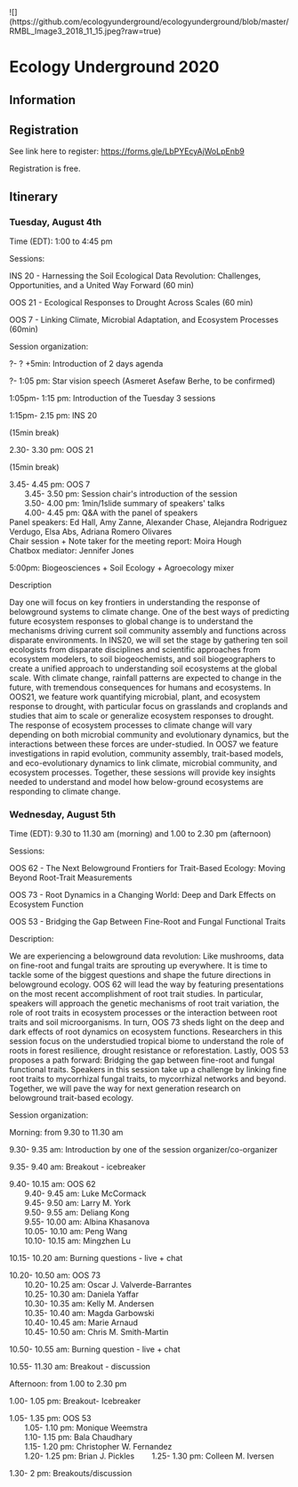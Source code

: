 <meta name="google-site-verification" content="yChs9SYO9StPknt31jku93Rq1j5V8WQXG57jUGC2ybw" />
![](https://github.com/ecologyunderground/ecologyunderground/blob/master/RMBL_Image3_2018_11_15.jpeg?raw=true)


# **Ecology Underground 2020** 
## **Information**

## **Registration**
See link here to register: https://forms.gle/LbPYEcyAjWoLpEnb9

Registration is free.

## **Itinerary**

### Tuesday, August 4th
Time (EDT): 1:00 to 4:45 pm

Sessions:

INS 20 - Harnessing the Soil Ecological Data Revolution: Challenges, Opportunities, and a United Way Forward (60 min)

OOS 21 - Ecological Responses to Drought Across Scales (60 min)

OOS 7 - Linking Climate, Microbial Adaptation, and Ecosystem Processes (60min)



Session organization: 

?- ? +5min: Introduction of 2 days agenda

?- 1:05 pm: Star vision speech (Asmeret Asefaw Berhe, to be confirmed)

1:05pm- 1:15 pm: Introduction of the Tuesday 3 sessions

1:15pm- 2.15 pm: INS 20

(15min break)

2.30- 3.30 pm: OOS 21

(15min break)

3.45- 4.45 pm: OOS 7  
&nbsp;&nbsp;&nbsp;&nbsp;&nbsp;&nbsp; 3.45- 3.50 pm: Session chair's introduction of the session  
&nbsp;&nbsp;&nbsp;&nbsp;&nbsp;&nbsp; 3.50- 4.00 pm: 1min/1slide summary of speakers' talks  
&nbsp;&nbsp;&nbsp;&nbsp;&nbsp;&nbsp; 4.00- 4.45 pm: Q&A with the panel of speakers  
Panel speakers: Ed Hall, Amy Zanne, Alexander Chase, Alejandra Rodriguez Verdugo, Elsa Abs, Adriana Romero Olivares  
Chair session + Note taker for the meeting report: Moira Hough  
Chatbox mediator: Jennifer Jones  


5:00pm: Biogeosciences + Soil Ecology + Agroecology  mixer


Description

Day one will focus on key frontiers in understanding the response of belowground systems to climate change. One of the best ways of predicting future ecosystem responses to global change is to understand the mechanisms driving current soil community assembly and functions across disparate environments. In INS20, we will set the stage by gathering ten soil ecologists from disparate disciplines and scientific approaches from ecosystem modelers, to soil biogeochemists, and soil biogeographers to create a unified approach to understanding soil ecosystems at the global scale. With climate change, rainfall patterns are expected to change in the future, with tremendous consequences for humans and ecosystems. In OOS21, we feature work quantifying microbial, plant, and ecosystem response to drought, with particular focus on grasslands and croplands and studies that aim to scale or generalize ecosystem responses to drought. The response of ecosystem processes to climate change will vary depending on both microbial community and evolutionary dynamics, but the interactions between these forces are under-studied. In OOS7 we feature investigations in rapid evolution, community assembly, trait-based models, and eco-evolutionary dynamics to link climate, microbial community, and ecosystem processes. Together, these sessions will provide key insights needed to understand and model how below-ground ecosystems are responding to climate change.

### Wednesday, August 5th
Time (EDT):  9.30 to 11.30 am (morning) and 1.00 to 2.30 pm (afternoon)

Sessions: 

OOS 62 - The Next Belowground Frontiers for Trait-Based Ecology: Moving Beyond Root-Trait Measurements

OOS 73 - Root Dynamics in a Changing World: Deep and Dark Effects on Ecosystem Function 

OOS 53 - Bridging the Gap Between Fine-Root and Fungal Functional Traits

Description: 

We are experiencing a belowground data revolution: Like mushrooms, data on fine-root and fungal traits are sprouting up everywhere. It is time to tackle some of the biggest questions and shape the future directions in belowground ecology. OOS 62 will lead the way by featuring presentations on the most recent accomplishment of root trait studies. In particular, speakers will approach the genetic mechanisms of root trait variation, the role of root traits in ecosystem processes or the interaction between root traits and soil microorganisms. In turn, OOS 73 sheds light on the deep and dark effects of root dynamics on ecosystem functions. Researchers in this session focus on the understudied tropical biome to understand the role of roots in forest resilience, drought resistance or reforestation. Lastly, OOS 53 proposes a path forward: Bridging the gap between fine-root and fungal functional traits. Speakers in this session take up a challenge by linking fine root traits to mycorrhizal fungal traits, to mycorrhizal networks and beyond. Together, we will pave the way for  next generation research on belowground trait-based ecology.

Session organization: 

Morning: from 9.30 to 11.30 am

9.30- 9.35 am: Introduction by one of the session organizer/co-organizer

9.35- 9.40 am: Breakout - icebreaker

9.40- 10.15 am: OOS 62  
&nbsp;&nbsp;&nbsp;&nbsp;&nbsp;&nbsp; 9.40- 9.45 am: Luke McCormack  
&nbsp;&nbsp;&nbsp;&nbsp;&nbsp;&nbsp; 9.45- 9.50 am: Larry M. York  
&nbsp;&nbsp;&nbsp;&nbsp;&nbsp;&nbsp; 9.50- 9.55 am: Deliang Kong  
&nbsp;&nbsp;&nbsp;&nbsp;&nbsp;&nbsp; 9.55- 10.00 am: Albina Khasanova  
&nbsp;&nbsp;&nbsp;&nbsp;&nbsp;&nbsp; 10.05- 10.10 am: Peng Wang  
&nbsp;&nbsp;&nbsp;&nbsp;&nbsp;&nbsp; 10.10- 10.15 am: Mingzhen Lu  

10.15- 10.20 am: Burning questions - live + chat

10.20- 10.50 am: OOS 73  
&nbsp;&nbsp;&nbsp;&nbsp;&nbsp;&nbsp; 10.20- 10.25 am: Oscar J. Valverde-Barrantes  
&nbsp;&nbsp;&nbsp;&nbsp;&nbsp;&nbsp; 10.25- 10.30 am: Daniela Yaffar  
&nbsp;&nbsp;&nbsp;&nbsp;&nbsp;&nbsp; 10.30- 10.35 am: Kelly M. Andersen  
&nbsp;&nbsp;&nbsp;&nbsp;&nbsp;&nbsp; 10.35- 10.40 am: Magda Garbowski  
&nbsp;&nbsp;&nbsp;&nbsp;&nbsp;&nbsp; 10.40- 10.45 am: Marie Arnaud  
&nbsp;&nbsp;&nbsp;&nbsp;&nbsp;&nbsp; 10.45- 10.50 am: Chris M. Smith-Martin  

10.50- 10.55 am: Burning question - live + chat

10.55- 11.30 am: Breakout - discussion 

Afternoon: from 1.00 to 2.30 pm

1.00- 1.05 pm: Breakout- Icebreaker 

1.05- 1.35 pm: OOS 53  
&nbsp;&nbsp;&nbsp;&nbsp;&nbsp;&nbsp; 1.05- 1.10 pm: Monique Weemstra  
&nbsp;&nbsp;&nbsp;&nbsp;&nbsp;&nbsp; 1.10- 1.15 pm: Bala Chaudhary  
&nbsp;&nbsp;&nbsp;&nbsp;&nbsp;&nbsp; 1.15- 1.20 pm: Christopher W. Fernandez  
&nbsp;&nbsp;&nbsp;&nbsp;&nbsp;&nbsp; 1.20- 1.25 pm: Brian J. Pickles
&nbsp;&nbsp;&nbsp;&nbsp;&nbsp;&nbsp; 1.25- 1.30 pm: Colleen M. Iversen

1.30- 2 pm: Breakouts/discussion
